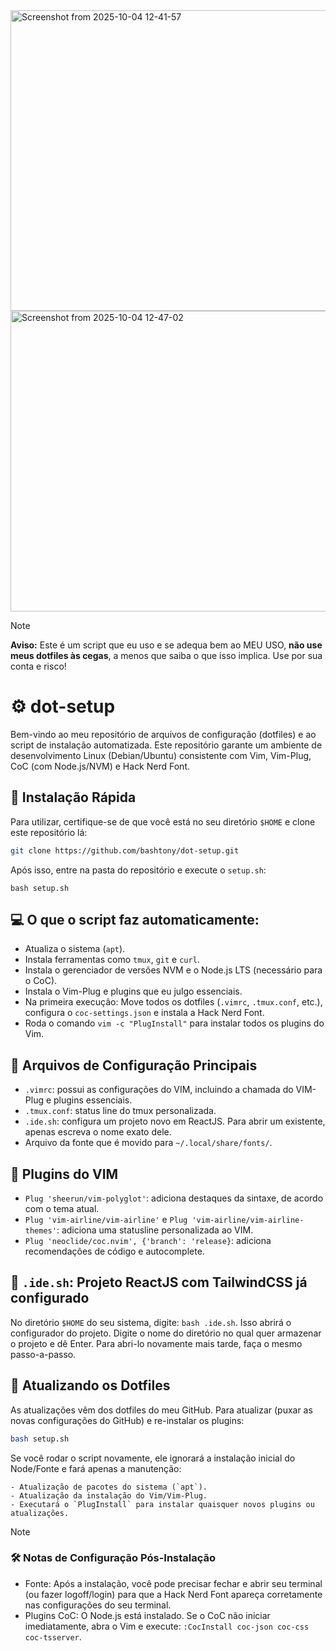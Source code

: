 <img width="754" height="481" alt="Screenshot from 2025-10-04 12-41-57" src="https://github.com/user-attachments/assets/9597fc29-84d2-4a50-8584-7e65540610c9" />
<img width="754" height="481" alt="Screenshot from 2025-10-04 12-47-02" src="https://github.com/user-attachments/assets/fcbb7884-2eab-4548-a9eb-4be2476c9ae4" />

>[!NOTE]
> **Aviso:** Este é um script que eu uso e se adequa bem ao MEU USO, **não use meus dotfiles às cegas**, a menos que saiba o que isso implica. Use por sua conta e risco!

# ⚙️ dot-setup

Bem-vindo ao meu repositório de arquivos de configuração (dotfiles) e ao script de instalação automatizada. Este repositório garante um ambiente de desenvolvimento Linux (Debian/Ubuntu) consistente com Vim, Vim-Plug, CoC (com Node.js/NVM) e Hack Nerd Font.

## 🚀 Instalação Rápida

Para utilizar, certifique-se de que você está no seu diretório `$HOME` e clone este repositório lá:

```bash
git clone https://github.com/bashtony/dot-setup.git
```
Após isso, entre na pasta do repositório e execute o `setup.sh`:
```shell
bash setup.sh
```
## 💻 O que o script faz automaticamente:
  - Atualiza o sistema (`apt`).
  - Instala ferramentas como `tmux`, `git` e `curl`.
  - Instala o gerenciador de versões NVM e o Node.js LTS (necessário para o CoC).
  - Instala o Vim-Plug e plugins que eu julgo essenciais.
  - Na primeira execução: Move todos os dotfiles (`.vimrc`, `.tmux.conf`, etc.), configura o `coc-settings.json` e instala a Hack Nerd Font.
  - Roda o comando `vim -c "PlugInstall"` para instalar todos os plugins do Vim.

## 📂 Arquivos de Configuração Principais
- ``.vimrc``: possui as configurações do VIM, incluindo a chamada do VIM-Plug e plugins essenciais.
- ``.tmux.conf``: status line do tmux personalizada.
- ``.ide.sh``: configura um projeto novo em ReactJS. Para abrir um existente, apenas escreva o nome exato dele.
- Arquivo da fonte que é movido para `~/.local/share/fonts/`.

## 🔧 Plugins do VIM
- `Plug 'sheerun/vim-polyglot'`: adiciona destaques da sintaxe, de acordo com o tema atual.
- `Plug 'vim-airline/vim-airline'` e `Plug 'vim-airline/vim-airline-themes'`: adiciona uma statusline personalizada ao VIM.
- `Plug 'neoclide/coc.nvim', {'branch': 'release}`: adiciona recomendações de código e autocomplete.

## 🤖 `.ide.sh`: Projeto ReactJS com TailwindCSS já configurado

No diretório `$HOME` do seu sistema, digite:
`bash .ide.sh`. Isso abrirá o configurador do projeto.
Digite o nome do diretório no qual quer armazenar o projeto e dê Enter. Para abri-lo novamente mais tarde, faça o mesmo passo-a-passo.

## 🔄 Atualizando os Dotfiles
As atualizações vêm dos dotfiles do meu GitHub.
Para atualizar (puxar as novas configurações do GitHub) e re-instalar os plugins:

```bash
bash setup.sh
```

Se você rodar o script novamente, ele ignorará a instalação inicial do Node/Fonte e fará apenas a manutenção:

```
- Atualização de pacotes do sistema (`apt`).
- Atualização da instalação do Vim/Vim-Plug.
- Executará o `PlugInstall` para instalar quaisquer novos plugins ou atualizações.
```

>[!NOTE]
>### 🛠️ Notas de Configuração Pós-Instalação
> - Fonte: Após a instalação, você pode precisar fechar e abrir seu terminal (ou fazer logoff/login) para que a Hack Nerd Font apareça corretamente nas configurações do seu terminal.
> - Plugins CoC: O Node.js está instalado. Se o CoC não iniciar imediatamente, abra o Vim e execute: `:CocInstall coc-json coc-css coc-tsserver`.
